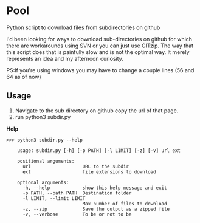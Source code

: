 # Pool
Python script to download files from subdirectories on github

I'd been looking for ways to download sub-directories on github for which there are workarounds using SVN or you can just use GITzip.
The way that this script does that is painfully slow and is not the optimal way. It merely represents an idea and my afternoon curiosity.

PS:If you're using windows you may have to change a couple lines (56 and 64 as of now)
## Usage
1. Navigate to the sub directory on github copy the url of that page.
2. run python3 subdir.py <url> <extension>
  
**Help**
```
>>> python3 subdir.py --help

    usage: subdir.py [-h] [-p PATH] [-l LIMIT] [-z] [-v] url ext

    positional arguments:
      url                   URL to the subdir
      ext                   file extensions to download

    optional arguments:
      -h, --help            show this help message and exit
      -p PATH, --path PATH  Destination folder
      -l LIMIT, --limit LIMIT
                            Max number of files to download
      -z, --zip             Save the output as a zipped file
      -v, --verbose         To be or not to be
```
